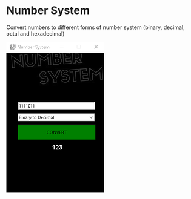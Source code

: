 # Number System

Convert numbers to different forms of number system (binary, decimal, octal and hexadecimal)

<img src="included files/1.jpg">
